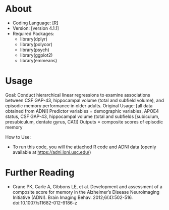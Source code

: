 # About

- Coding Language: [R]
- Version: [version 4.1.1]
- Required Packages: 
	- library(dplyr)
 	- library(polycor)
	- library(psych)
	- library(ggplot2)
	- library(emmeans)

# Usage

Goal: Conduct hierarchical linear regressions to examine associations between CSF GAP-43, hippocampal volume (total and subfield volume), and episodic memory performance in older adults.
Original Usage: [all data obtained from ADNI] Predictor variables = demographic variables, APOE4 status, CSF GAP-43, hippocampal volume (total and subfields [subiculum, presubiculum, dentate gyrus, CA1])  Outputs = composite scores of episodic memory

How to Use: 
- To run this code, you will the attached R code and ADNI data (openly available at  https://adni.loni.usc.edu/)

# Further Reading
- Crane PK, Carle A, Gibbons LE, et al. Development and assessment of a composite score for memory in the Alzheimer’s Disease Neuroimaging Initiative (ADNI). Brain Imaging Behav. 2012;6(4):502-516. doi:10.1007/s11682-012-9186-z
